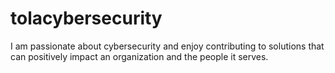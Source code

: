 # tolacybersecurity
I am passionate about cybersecurity and enjoy contributing to solutions that can positively impact an organization and the people it serves.
